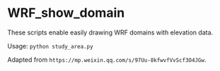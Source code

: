# WRF_show_domain
These scripts enable easily drawing WRF domains with elevation data.

Usage: `python study_area.py`

Adapted from `https://mp.weixin.qq.com/s/97Uu-8kfwvfVvScf3O4JGw`.
